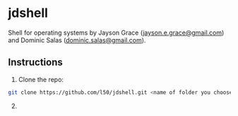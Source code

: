 # jdshell

Shell for operating systems by Jayson Grace (jayson.e.grace@gmail.com) and Dominic Salas (dominic.salas@gmail.com).

## Instructions
1. Clone the repo:
```bash
git clone https://github.com/l50/jdshell.git <name of folder you choose>
```
2. 
